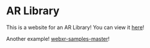 # AR Library
This is a website for an AR Library! You can view it [here](webar.html)!

Another example! [webxr-samples-master](./webxr-samples-master/proposals/index.html)!
